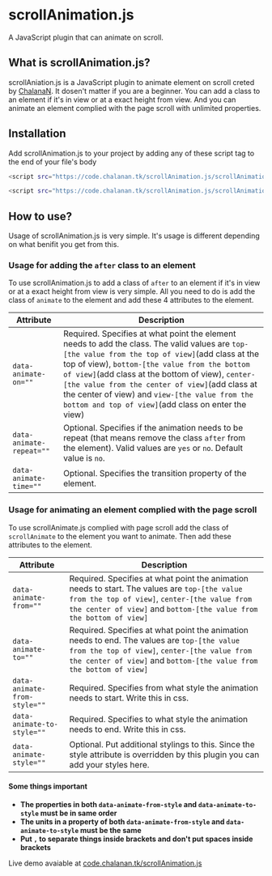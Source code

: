 # scrollAnimation.js
A JavaScript plugin that can animate on scroll.

## What is scrollAnimation.js?

scrollAniation.js is a JavaScript plugin to animate element on scroll creted by [ChalanaN]. It dosen't matter if you are a beginner. You can add a class to an element if it's in view or at a exact height from view. And you can animate an element complied with the page scroll with unlimited properties.

## Installation

Add scrollAnimation.js to your project by adding any of these script tag to the end of your file's body
```sh
<script src="https://code.chalanan.tk/scrollAnimation.js/scrollAnimation.js"></script>
```
```sh
<script src="https://code.chalanan.tk/scrollAnimation.js/scrollAnimation.min.js"></script>
```

## How to use?

Usage of scrollAnimation.js is very simple. It's usage is different depending on what benifit you get from this.

### Usage for adding the `after` class to an element

To use scrollAnimation.js to add a class of `after` to an element if it's in view or at a exact height from view is very simple. All you need to do is add the class of `animate` to the element and add these 4 attributes to the element.

| Attribute | Description |
| ------ | ------ |
| `data-animate-on=""` | Required. Specifies at what point the element needs to add the class. The valid values are `top-[the value from the top of view]`(add class at the top of view), `bottom-[the value from the bottom of view]`(add class at the bottom of view), `center-[the value from the center of view]`(add class at the center of view) and `view-[the value from the bottom and top of view]`(add class on enter the view) |
| `data-animate-repeat=""` | Optional. Specifies if the animation needs to be repeat (that means remove the class `after` from the element). Valid values are `yes` or `no`. Default value is `no`. |
| `data-animate-time=""` | Optional. Specifies the transition property of the element. |

### Usage for animating an element complied with the page scroll

To use scrollAnimate.js complied with page scroll add the class of `scrollAnimate` to the element you want to animate. Then add these attributes to the element.

| Attribute | Description |
| ------ | ------ |
| `data-animate-from=""` | Required. Specifies at what point the animation needs to start. The values are `top-[the value from the top of view]`, `center-[the value from the center of view]` and `bottom-[the value from the bottom of view]` |
| `data-animate-to=""` | Required. Specifies at what point the animation needs to end. The values are `top-[the value from the top of view]`, `center-[the value from the center of view]` and `bottom-[the value from the bottom of view]` |
| `data-animate-from-style=""` | Required. Specifies from what style the animation needs to start. Write this in css. |
| `data-animate-to-style=""` | Required. Specifies to what style the animation needs to end. Write this in css. |
| `data-animate-style=""` | Optional. Put additional stylings to this. Since the style attribute is overridden by this plugin you can add your styles here. |

#### Some things important

- **The properties in both  `data-animate-from-style` and  `data-animate-to-style` must be in same order**
- **The units in a property of both  `data-animate-from-style` and  `data-animate-to-style` must be the same**
- **Put `,` to separate things inside brackets and don't put spaces inside brackets**

Live demo avaiable at [code.chalanan.tk/scrollAnimation.js]

[ChalanaN]: <https://chalanan.tk>
[code.chalanan.tk/scrollAnimation.js]: <https://code.chalanan.tk/scrollAnimation.js/>
